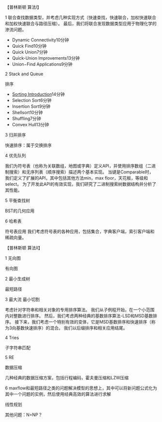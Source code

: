 【普林斯顿 算法I】

1 联合查找数据类型，并考虑几种实现方式（快速查找，快速联合，加权快速联合和加权快速联合与路径压缩）。 最后，我们将联合发现数据类型应用于物理化学的渗流问题。

- Dynamic Connectivity10分钟
- Quick Find10分钟
- Quick Union7分钟
- Quick-Union Improvements13分钟
- Union−Find Applications9分钟



2 Stack and Queue

排序

- [Sorting Introduction](https://www.coursera.org/lecture/algorithms-part1/sorting-introduction-JHpgy)14分钟
- Selection Sort6分钟
- Insertion Sort9分钟
- Shellsort10分钟
- Shuffling7分钟
- Convex Hull13分钟



3 归并排序

快速排序：属于交换排序



4 优先队列

我们为符号表（也称为关联数组，地图或字典）定义API，并使用排序数组（二进制搜索）和无序列表（顺序搜索）描述两个基本实现。 当键是Comparable时，我们定义了扩展的API，其中包括其他方法min，max floor，天花板，等级和select。 为了开发此API的有效实现，我们研究了二进制搜索树数据结构并分析了其性能。



5 平衡查找树

BST的几何应用



6 哈希表

符号表应用
我们考虑符号表的各种应用，包括集合，字典客户端，索引客户端和稀疏向量。



【普林斯顿 算法II】

1 无向图

有向图



2 最小生成树

最短路径



3 最大流 最小切割



考虑针对字符串和相关对象的专用排序算法。 我们从子例程开始，在一个小范围内对整数进行排序。 然后，我们考虑两种经典的基数排序算法-LSD和MSD基数排序。 接下来，我们考虑一个特别有效的变体，它是MSD基数排序和快速排序（称为3向基数快速排序）的混合。 我们以后缀排序和相关应用结尾。



4  Tries

子字符串匹配



5 RE

数据压缩

几种经典的数据压缩方案，包括行程编码，霍夫曼压缩和LZW压缩



6 maxflow和最短路径之类的问题解决模型的思想上，其中可以将新问题公式化为其中一个问题的实例，然后使用经典高效的算法进行求解



线性规划



其他问题：N=NP？


